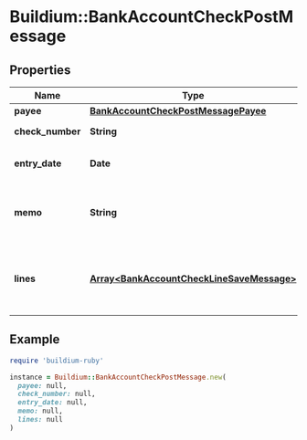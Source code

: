 # Buildium::BankAccountCheckPostMessage

## Properties

| Name | Type | Description | Notes |
| ---- | ---- | ----------- | ----- |
| **payee** | [**BankAccountCheckPostMessagePayee**](BankAccountCheckPostMessagePayee.md) |  |  |
| **check_number** | **String** | Check number. | [optional] |
| **entry_date** | **Date** | Date the check was recorded. |  |
| **memo** | **String** | Memo associated with the check, if applicable. | [optional] |
| **lines** | [**Array&lt;BankAccountCheckLineSaveMessage&gt;**](BankAccountCheckLineSaveMessage.md) | A collection of line items to associate with the check. |  |

## Example

```ruby
require 'buildium-ruby'

instance = Buildium::BankAccountCheckPostMessage.new(
  payee: null,
  check_number: null,
  entry_date: null,
  memo: null,
  lines: null
)
```

